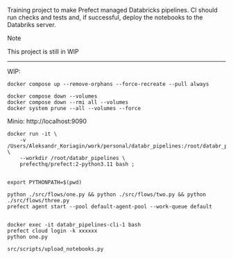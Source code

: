 Training project to make Prefect managed Databricks pipelines.
CI should run checks and tests and, if successful, deploy the notebooks to the Databriks server.

> [!NOTE]  
> This project is still in WIP

---
WIP:

```shell
docker compose up --remove-orphans --force-recreate --pull always

docker compose down --volumes
docker compose down --rmi all --volumes
docker system prune --all --volumes --force
```

Minio: http://localhost:9090

```shell
docker run -it \
    -v /Users/Aleksandr_Koriagin/work/personal/databr_pipelines:/root/databr_pipelines \
    --workdir /root/databr_pipelines \
    prefecthq/prefect:2-python3.11 bash ;


export PYTHONPATH=$(pwd)

python ./src/flows/one.py && python ./src/flows/two.py && python ./src/flows/three.py
prefect agent start --pool default-agent-pool --work-queue default


docker exec -it databr_pipelines-cli-1 bash
prefect cloud login -k xxxxxx
python one.py
```

`src/scripts/upload_notebooks.py`

